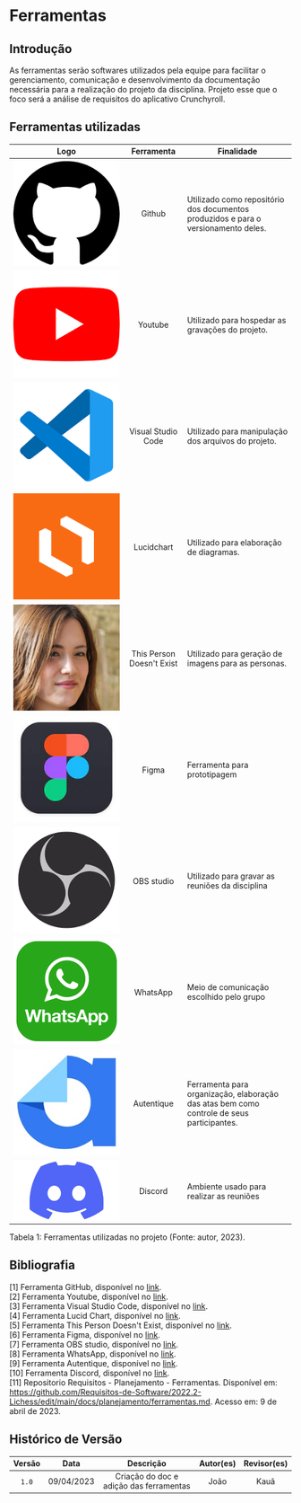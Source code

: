 # Ferramentas

## Introdução

As ferramentas serão softwares utilizados pela equipe para facilitar o gerenciamento, comunicação e desenvolvimento da documentação necessária para a realização do projeto da disciplina. Projeto esse que o foco será a análise de requisitos do aplicativo Crunchyroll.

## Ferramentas utilizadas

| Logo | Ferramenta | Finalidade |
| :-----: | :----: | ----------- |
| ![Github](../img/github-icon.png) | Github  | Utilizado como repositório dos documentos produzidos e para o versionamento deles.  |
| ![Youtube](../img/youtube-icon.png) | Youtube | Utilizado para hospedar as gravações do projeto. |
| ![VsCode](../img/vscode-icon.png) | Visual Studio Code  | Utilizado para manipulação dos arquivos do projeto. |
| ![Lucidchart](../img/lucidchart.png) | Lucidchart | Utilizado para elaboração de diagramas.  |
| ![This Person Doesn't Exist](../img/this-person-doesnt-exist.png) | This Person Doesn't Exist | Utilizado para geração de imagens para as personas. |
| ![Figma](../img/figma-icon.jpeg) | Figma  | Ferramenta para prototipagem |
| ![OBS](../img/OBS-studio.png) | OBS studio | Utilizado para gravar as reuniões da disciplina |
| ![Whatsapp](../img/whatsapp.png) | WhatsApp | Meio de comunicação escolhido pelo grupo |
| ![autentic](../img/autentic.jpeg)| Autentique | Ferramenta para organização, elaboração das atas bem como controle de seus participantes. |
| ![discord](../img/Discord.png)| Discord | Ambiente usado para realizar as reuniões |


<div>
<p>Tabela 1: Ferramentas utilizadas no projeto (Fonte: autor, 2023). </p>
</div>

## Bibliografia

[1] Ferramenta GitHub, disponível no [link](https://github.com). <br/>
[2] Ferramenta Youtube, disponível no [link](https://youtube.com). <br/>
[3] Ferramenta Visual Studio Code, disponível no [link](https://code.visualstudio.com). <br/>
[4] Ferramenta Lucid Chart, disponível no [link](https://lucidchart.com). <br/>
[5] Ferramenta This Person Doesn't Exist, disponível no [link](https://this-person-does-not-exist.com/en). <br/>
[6] Ferramenta Figma, disponível no [link](https://www.figma.com). <br/>
[7] Ferramenta OBS studio, disponível no [link](https://obsproject.com/). <br/>
[8] Ferramenta WhatsApp, disponível no [link](https://www.whatsapp.com/). <br/>
[9] Ferramenta Autentique, disponível no [link](https://www.autentique.com.br). <br/>
[10] Ferramenta Discord, disponível no [link](https://www.discord.com). <br/>
[11] Repositorio Requisitos - Planejamento - Ferramentas. Disponível em: <https://github.com/Requisitos-de-Software/2022.2-Lichess/edit/main/docs/planejamento/ferramentas.md>. Acesso em: 9 de abril de 2023. <br/>

## Histórico de Versão

| Versão | Data    | Descrição                 | Autor(es)     |  Revisor(es)  |
| :-: | :-: | :-: | :-: | :-: |
| `1.0` | 09/04/2023 | Criação do doc e adição das ferramentas | João | Kauã |
